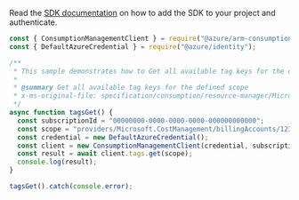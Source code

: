 Read the [SDK documentation](https://github.com/Azure/azure-sdk-for-js/blob/%40azure%2Farm-consumption_9.0.1/sdk/consumption/arm-consumption/README.md) on how to add the SDK to your project and authenticate.

```javascript
const { ConsumptionManagementClient } = require("@azure/arm-consumption");
const { DefaultAzureCredential } = require("@azure/identity");

/**
 * This sample demonstrates how to Get all available tag keys for the defined scope
 *
 * @summary Get all available tag keys for the defined scope
 * x-ms-original-file: specification/consumption/resource-manager/Microsoft.Consumption/stable/2021-10-01/examples/Tags.json
 */
async function tagsGet() {
  const subscriptionId = "00000000-0000-0000-0000-000000000000";
  const scope = "providers/Microsoft.CostManagement/billingAccounts/1234";
  const credential = new DefaultAzureCredential();
  const client = new ConsumptionManagementClient(credential, subscriptionId);
  const result = await client.tags.get(scope);
  console.log(result);
}

tagsGet().catch(console.error);
```
